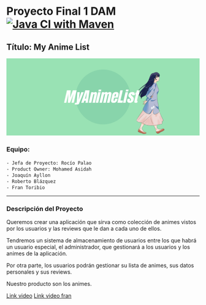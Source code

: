 # Proyecto Final 1 DAM [![Java CI with Maven](https://github.com/Rochiio/ProyectoFinal1DAM/actions/workflows/maven.yml/badge.svg)](https://github.com/Rochiio/ProyectoFinal1DAM/actions/workflows/maven.yml)
## Título: My Anime List
![](./imgReadme/ProyectoFinal%201DAMBanner.png)
### Equipo:
    - Jefa de Proyecto: Rocío Palao
    - Product Owner: Mohamed Asidah
    - Joaquín Ayllon
    - Roberto Blázquez
    - Fran Toribio

---

### Descripción del Proyecto

Queremos crear una aplicación que sirva como colección de animes vistos por los usuarios y las reviews que le dan a cada uno de ellos.

Tendremos un sistema de almacenamiento de usuarios entre los que habrá un usuario especial, el administrador, que gestionará a los usuarios y los animes de la aplicación.

Por otra parte, los usuarios podrán gestionar su lista de animes, sus datos personales y sus reviews.

Nuestro producto son los animes.


[Link video](https://www.youtube.com/watch?v=Net1l3hr0YY)
[Link video fran](https://youtu.be/sqUkK-2kM7E)




